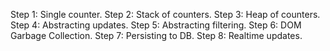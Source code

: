 Step 1: Single counter.
Step 2: Stack of counters.
Step 3: Heap of counters.
Step 4: Abstracting updates.
Step 5: Abstracting filtering.
Step 6: DOM Garbage Collection.
Step 7: Persisting to DB.
Step 8: Realtime updates.